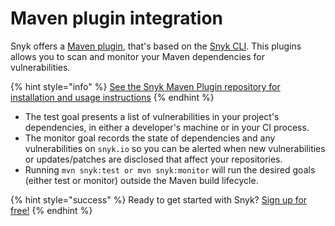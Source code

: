 # Maven plugin integration

Snyk offers a [Maven plugin](https://github.com/snyk/snyk-maven-plugin), that's based on the [Snyk CLI](snyk-cli/guides-for-our-cli/cli-reference/). This plugins allows you to scan and monitor your Maven dependencies for vulnerabilities.

{% hint style="info" %}
[See the Snyk Maven Plugin repository for installation and usage instructions](https://github.com/snyk/snyk-maven-plugin)
{% endhint %}

* The test goal presents a list of vulnerabilities in your project's dependencies, in either a developer's machine or in your CI process.
* The monitor goal records the state of dependencies and any vulnerabilities on `snyk.io` so you can be alerted when new vulnerabilities or updates/patches are disclosed that affect your repositories.
* Running `mvn snyk:test or mvn snyk:monitor` will run the desired goals \(either test or monitor\) outside the Maven build lifecycle.

{% hint style="success" %}
Ready to get started with Snyk? [Sign up for free!](https://snyk.io/login?cta=sign-up&loc=footer&page=support_docs_page)
{% endhint %}

